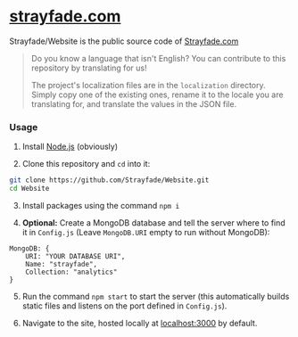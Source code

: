 # [**strayfade.com**](https://strayfade.com)

Strayfade/Website is the public source code of [Strayfade.com](https://strayfade.com)

> Do you know a language that isn't English? You can contribute to this repository by translating for us!
>
> The project's localization files are in the `localization` directory. Simply copy one of the existing ones, rename it to the locale you are translating for, and translate the values in the JSON file. 

### Usage

1. Install [Node.js](https://nodejs.org/en/download/) (obviously)

2. Clone this repository and `cd` into it:
```Bash
git clone https://github.com/Strayfade/Website.git
cd Website
```

3. Install packages using the command `npm i`

4. **Optional:** Create a MongoDB database and tell the server where to find it in `Config.js` 
(Leave `MongoDB.URI` empty to run without MongoDB):
```JS
MongoDB: {
    URI: "YOUR DATABASE URI",
    Name: "strayfade",
    Collection: "analytics"
}
```

5. Run the command `npm start` to start the server (this automatically builds static files and listens on the port defined in `Config.js`).

6. Navigate to the site, hosted locally at [localhost:3000](http://localhost:3000) by default.